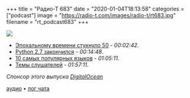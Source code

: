 +++
title = "Радио-Т 683"
date = "2020-01-04T18:13:58"
categories = ["podcast"]
image = "https://radio-t.com/images/radio-t/rt683.jpg"
filename = "rt_podcast683"
+++

![](https://radio-t.com/images/radio-t/rt683.jpg)

- [Эпохальному времени стукнуло 50](https://hackaday.com/2020/01/01/happy-50th-birthday-to-all-you-epoch-birthers/) - *00:02:42*.
- [Python 2.7 закончился](https://www.zdnet.com/article/programming-language-python-2-7-code-is-now-frozen-last-release-coming-in-april/) - *00:14:48*.
- [10 самых популярных языков](https://dev.to/javinpaul/top-10-most-popular-programming-languages-and-their-creators-59el) - *01:05:11*.
- [Темы слушателей](https://radio-t.com/p/2019/12/31/prep-683/) - *01:57:11*.

*Спонсор этого выпуска [DigitalOcean](https://do.co/radiot)*


[аудио](https://cdn.radio-t.com/rt_podcast683.mp3) • [лог чата](https://chat.radio-t.com/logs/radio-t-683.html)
<audio src="https://cdn.radio-t.com/rt_podcast683.mp3" preload="none"></audio>
